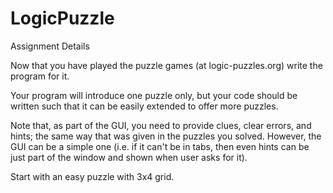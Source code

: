# LogicPuzzle

Assignment Details

Now that you have played the puzzle games (at logic-puzzles.org) write the program for it.

Your program will introduce one puzzle only, but your code should be written such that it can be easily extended to offer more puzzles.

Note that, as part of the GUI, you need to provide clues, clear errors, and hints; the same way that was given in the puzzles you solved. However, the GUI can be a simple one (i.e. if it can't be in tabs, then even hints can be just part of the window and shown when user asks for it).

Start with an easy puzzle with 3x4 grid.
